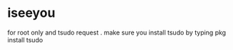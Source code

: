 # iseeyou
for root only and tsudo request . make sure you install tsudo by typing pkg install tsudo
